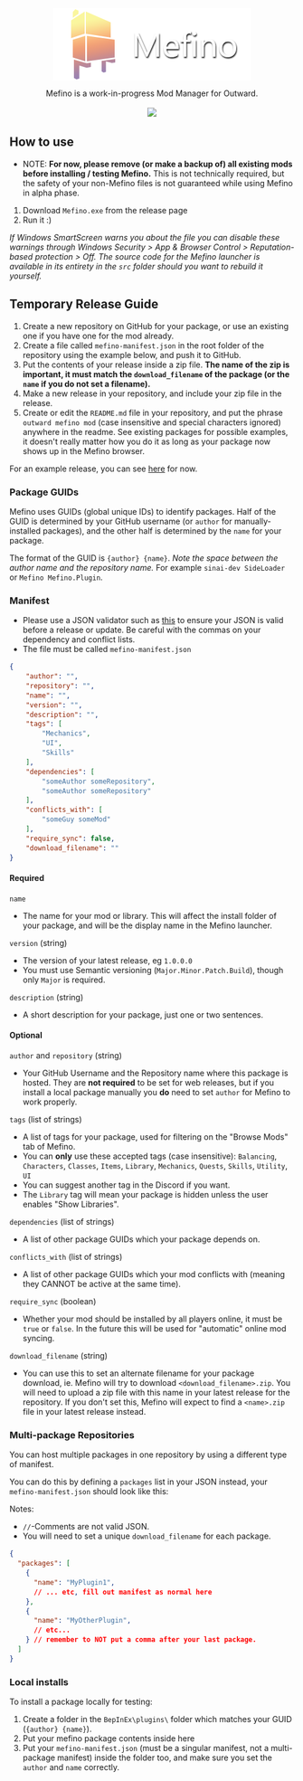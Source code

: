 <p align="center">
  <img align="center" src="https://raw.githubusercontent.com/Mefino/Mefino/main/img/banner_350x128.png">
</p>

<p align="center">
  Mefino is a work-in-progress Mod Manager for Outward.<br><br>

  <a href="https://discord.gg/zKyfGmy7TR">
    <img src="https://img.shields.io/discord/293810842225606656.svg?color=7289da&label=Discord&logo=discord&style=flat-square" />
  </a>
  
</p>

## How to use

* NOTE: <b>For now, please remove (or make a backup of) all existing mods before installing / testing Mefino.</b> This is not technically required, but the safety of your non-Mefino files is not guaranteed while using Mefino in alpha phase.

1. Download `Mefino.exe` from the release page
2. Run it :) 

<i>If Windows SmartScreen warns you about the file you can disable these warnings through Windows Security > App & Browser Control > Reputation-based protection > Off. The source code for the Mefino launcher is available in its entirety in the `src` folder should you want to rebuild it yourself.</i>

## Temporary Release Guide

1. Create a new repository on GitHub for your package, or use an existing one if you have one for the mod already.
2. Create a file called `mefino-manifest.json` in the root folder of the repository using the example below, and push it to GitHub.
3. Put the contents of your release inside a zip file. <b>The name of the zip is important, it must match the `download_filename` of the package (or the `name` if you do not set a filename).</b>
4. Make a new release in your repository, and include your zip file in the release.
5. Create or edit the `README.md` file in your repository, and put the phrase `outward mefino mod` (case insensitive and special characters ignored) anywhere in the readme. See existing packages for possible examples, it doesn't really matter how you do it as long as your package now shows up in the Mefino browser.

For an example release, you can see [here](https://github.com/Mefino/Mefino.Plugin) for now.

### Package GUIDs

Mefino uses GUIDs (global unique IDs) to identify packages. Half of the GUID is determined by your GitHub username (or `author` for manually-installed packages), and the other half is determined by the `name` for your package.

The format of the GUID is `{author} {name}`. <i>Note the space between the author name and the repository name.</i> For example `sinai-dev SideLoader` or `Mefino Mefino.Plugin`. 

### Manifest

* Please use a JSON validator such as [this](https://jsonlint.com/) to ensure your JSON is valid before a release or update. Be careful with the commas on your dependency and conflict lists.
* The file must be called `mefino-manifest.json`

```json
{
	"author": "",
	"repository": "",
	"name": "",
	"version": "",
	"description": "",
	"tags": [
		"Mechanics",
		"UI",
		"Skills"
	],
	"dependencies": [
		"someAuthor someRepository",
		"someAuthor someRepository"
	],
	"conflicts_with": [
		"someGuy someMod"
	],
	"require_sync": false,
	"download_filename": ""
}
```

#### Required

`name`
* The name for your mod or library. This will affect the install folder of your package, and will be the display name in the Mefino launcher.

`version` (string)
* The version of your latest release, eg `1.0.0.0`
* You must use Semantic versioning (`Major.Minor.Patch.Build`), though only `Major` is required.

`description` (string)
* A short description for your package, just one or two sentences.

#### Optional

`author` and `repository` (string)
* Your GitHub Username and the Repository name where this package is hosted. They are <b>not required</b> to be set for web releases, but if you install a local package manually you <b>do</b> need to set `author` for Mefino to work properly.

`tags` (list of strings)
* A list of tags for your package, used for filtering on the "Browse Mods" tab of Mefino.
* You can <b>only</b> use these accepted tags (case insensitive): `Balancing`, `Characters`, `Classes`, `Items`, `Library`, `Mechanics`, `Quests`, `Skills`, `Utility`, `UI`
* You can suggest another tag in the Discord if you want.
* The `Library` tag will mean your package is hidden unless the user enables "Show Libraries".

`dependencies` (list of strings)
* A list of other package GUIDs which your package depends on.

`conflicts_with`  (list of strings)
* A list of other package GUIDs which your mod conflicts with (meaning they CANNOT be active at the same time).

`require_sync` (boolean)
* Whether your mod should be installed by all players online, it must be `true` or `false`. In the future this will be used for "automatic" online mod syncing.

`download_filename` (string)
* You can use this to set an alternate filename for your package download, ie. Mefino will try to download `<download_filename>.zip`. You will need to upload a zip file with this name in your latest release for the repository. If you don't set this, Mefino will expect to find a `<name>.zip` file in your latest release instead. 

### Multi-package Repositories

You can host multiple packages in one repository by using a different type of manifest.

You can do this by defining a `packages` list in your JSON instead, your `mefino-manifest.json` should look like this:

Notes: 
* `//`-Comments are not valid JSON.
* You will need to set a unique `download_filename` for each package.

```json
{
  "packages": [
    {
      "name": "MyPlugin1",
      // ... etc, fill out manifest as normal here
    },
	{
	  "name": "MyOtherPlugin",
	  // etc...
	} // remember to NOT put a comma after your last package.
  ]
}
```

### Local installs

To install a package locally for testing:
1. Create a folder in the `BepInEx\plugins\` folder which matches your GUID (`{author} {name}`).
2. Put your mefino package contents inside here
3. Put your `mefino-manifest.json` (must be a singular manifest, not a multi-package manifest) inside the folder too, and make sure you set the `author` and `name` correctly.
